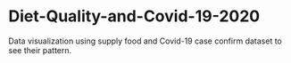 # Diet-Quality-and-Covid-19-2020
Data visualization using supply food and Covid-19 case confirm dataset to see their pattern.

